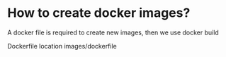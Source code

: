 # How to create docker images?
A docker file is required to create new images, then we use docker build

Dockerfile location images/dockerfile